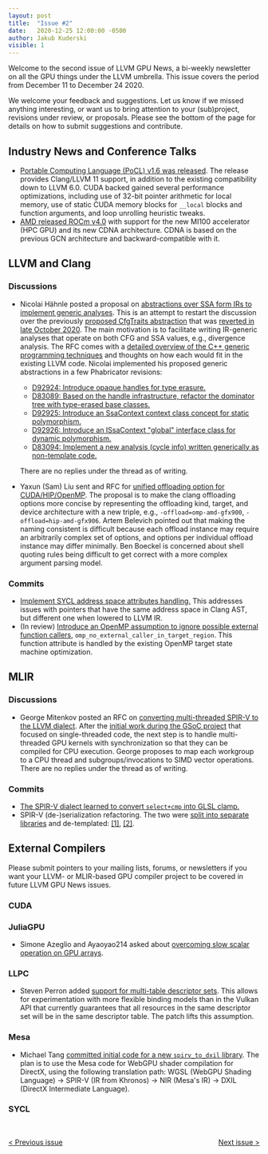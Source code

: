 ```yaml
---
layout: post
title:  "Issue #2"
date:   2020-12-25 12:00:00 -0500
author: Jakub Kuderski
visible: 1
---
```


Welcome to the second issue of LLVM GPU News, a bi-weekly newsletter on all
the GPU things under the LLVM umbrella. This issue covers the period from
December 11 to December 24 2020.

We welcome your feedback and suggestions. Let us know if we missed anything
interesting, or want us to bring attention to your (sub)project, revisions
under review, or proposals. Please see the bottom of the page for details
on how to submit suggestions and contribute.

## Industry News and Conference Talks

*  [Portable Computing Language (PoCL) v1.6 was released](http://portablecl.org/pocl-1.6.html).
   The release provides Clang/LLVM 11 support, in addition to the existing
   compatibility down to LLVM 6.0. CUDA backed gained several performance
   optimizations, including use of 32-bit pointer arithmetic for local
   memory, use of static CUDA memory blocks for `__local` blocks and
   function arguments, and loop unrolling heuristic tweaks.
*  [AMD released ROCm v4.0](https://github.com/RadeonOpenCompute/ROCm/blob/master/AMD_ROCm_Release_Notes_v4.0.pdf)
   with support for the new MI100 accelerator (HPC GPU) and its new CDNA
   architecture. CDNA is based on the previous GCN architecture and
   backward-compatible with it.


##  LLVM and Clang

### Discussions

*  Nicolai Hähnle posted a proposal on
   [abstractions over SSA form IRs to implement generic analyses](http://lists.llvm.org/pipermail/llvm-dev/2020-December/147433.html).
   This is an attempt to restart the discussion over the previously
   [proposed CfgTraits abstraction](http://lists.llvm.org/pipermail/llvm-dev/2020-October/145945.html)
   that was [reverted in late October 2020](https://github.com/llvm/llvm-project/commit/e025d09b216dc2239e1b502f4f277abb6fb4648a).
   The main motivation is to facilitate writing IR-generic analyses that
   operate on both CFG and SSA values, e.g., divergence analysis. The RFC
   comes with a [detailed overview of the C++ generic programming techniques](https://docs.google.com/document/d/1sbeGw5uNGFV0ZPVk6h8Q5_dRhk4qFnKHa-uZ-O3c4UY/edit?usp=sharing)
   and thoughts on how each would fit in the existing LLVM code. Nicolai
   implemented his proposed generic abstractions in a few Phabricator
   revisions:
   *  [D92924: Introduce opaque handles for type erasure.](https://reviews.llvm.org/D92924)
   *  [D83089: Based on the handle infrastructure, refactor the dominator tree with type-erased base classes.](https://reviews.llvm.org/D83089)
   *  [D92925: Introduce an SsaContext context class concept for static polymorphism.](https://reviews.llvm.org/D92925)
   *  [D92926: Introduce an ISsaContext "global" interface class for dynamic polymorphism.](https://reviews.llvm.org/D92926)
   *  [D83094: Implement a new analysis (cycle info) written generically as non-template code.](https://reviews.llvm.org/D83094)

   There are no replies under the thread as of writing.

*  Yaxun (Sam) Liu sent and RFC for
   [unified offloading option for CUDA/HIP/OpenMP](http://lists.llvm.org/pipermail/cfe-dev/2020-December/067362.html).
   The proposal is to make the clang offloading options more concise by
   representing the offloading kind, target, and device architecture with a
   new triple, e.g., `-offload=omp-amd-gfx900`, `-offload=hip-amd-gfx906`.
   Artem Belevich pointed out that making the naming consistent is
   difficult because each offload instance may require an arbitrarily
   complex set of options, and options per individual offload instance may
   differ minimally. Ben Boeckel is concerned about shell quoting rules
   being difficult to get correct with a more complex argument parsing
   model.

### Commits

*  [Implement SYCL address space attributes handling.](https://reviews.llvm.org/D89909)
   This addresses issues with pointers that have the same address space in
   Clang AST, but different one when lowered to LLVM IR.
*  (In review) [Introduce an OpenMP assumption to ignore possible external function callers](https://reviews.llvm.org/D93079),
   `omp_no_external_caller_in_target_region`. This function attribute is
   handled by the existing OpenMP target state machine optimization.


## MLIR

### Discussions

* George Mitenkov posted an RFC on
  [converting multi-threaded SPIR-V to the LLVM dialect](https://llvm.discourse.group/t/rfc-converting-multi-threaded-spir-v-to-llvm-dialect-overview/2463).
  After the [initial work during the GSoC project](https://github.com/georgemitenkov/GSoC-2020)
  that focused on single-threaded code, the next step is to handle
  multi-threaded GPU kernels with synchronization so that they can be
  compiled for CPU execution. George proposes to map each workgroup to a
  CPU thread and subgroups/invocations to SIMD vector operations.
  There are no replies under the thread as of writing.

### Commits

*  [The SPIR-V dialect learned to convert `select+cmp` into GLSL clamp.](https://reviews.llvm.org/D93618)
*  SPIR-V (de-)serialization refactoring. The two were
   [split into separate libraries](https://reviews.llvm.org/D91548) and 
   de-templated: [\[1\]](https://reviews.llvm.org/D93535), [\[2\]](https://reviews.llvm.org/D93504).


## External Compilers

Please submit pointers to your mailing lists, forums, or newsletters if you
want your LLVM- or MLIR-based GPU compiler project to be covered in future
LLVM GPU News issues.

### CUDA

### JuliaGPU

*  Simone Azeglio and Ayaoyao214 asked about
   [overcoming slow scalar operation on GPU arrays](https://discourse.julialang.org/t/overcoming-slow-scalar-operations-on-gpu-arrays/49554).

### LLPC

*  Steven Perron added [support for multi-table descriptor sets](https://github.com/GPUOpen-Drivers/llpc/pull/1074).
   This allows for experimentation with more flexible binding models than
   in the Vulkan API that currently guarantees that all resources in the
   same descriptor set will be in the same descriptor table. The patch
   lifts this assumption.

### Mesa

* Michael Tang [committed initial code for a new `spirv_to_dxil` library](https://gitlab.freedesktop.org/mesa/mesa/-/merge_requests/8043).
  The plan is to use the Mesa code for WebGPU shader compilation for
  DirectX, using the following translation path: WGSL (WebGPU Shading
  Language) -> SPIR-V (IR from Khronos) -> NIR (Mesa's IR) -> DXIL (DirectX
  Intermediate Language).

### SYCL


<br/>
<p style="text-align:left;">
    <a href="{% post_url 2020-12-11-issue-1 %}"> < Previous issue</a>
    <span style="float:right;">
        <a href="{% post_url 2021-01-08-issue-3 %}"> Next issue > </a>
    </span>
</p>
